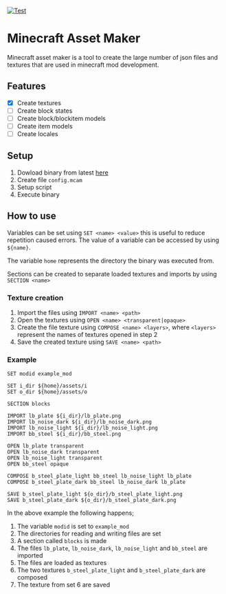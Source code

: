 [![Test](https://github.com/benjaminheath238/MinecraftAssetMaker/actions/workflows/test.yaml/badge.svg)](https://github.com/benjaminheath238/MinecraftAssetMaker/actions/workflows/test.yaml)

# Minecraft Asset Maker

Minecraft asset maker is a tool to create the large number of json files and textures that are used in minecraft mod development.

## Features

* [x] Create textures
* [ ] Create block states
* [ ] Create block/blockitem models
* [ ] Create item models
* [ ] Create locales

## Setup

1. Dowload binary from latest [here](https://github.com/benjaminheath238/MinecraftAssetMaker/releases/latest)
2. Create file `config.mcam`
3. Setup script
4. Execute binary

## How to use

Variables can be set using `SET <name> <value>` this is useful to reduce repetition caused errors. The value of a variable can be accessed by using `${name}`.

The variable `home` represents the directory the binary was executed from.

Sections can be created to separate loaded textures and imports by using `SECTION <name>` 

### Texture creation

1. Import the files using `IMPORT <name> <path>`
2. Open the textures using `OPEN <name> <transparent|opaque>`
3. Create the file texture using `COMPOSE <name> <layers>`, where `<layers>` represent the names of textures opened in step 2
4. Save the created texture using `SAVE <name> <path>`

### Example

```
SET modid example_mod

SET i_dir ${home}/assets/i
SET o_dir ${home}/assets/o

SECTION blocks

IMPORT lb_plate ${i_dir}/lb_plate.png
IMPORT lb_noise_dark ${i_dir}/lb_noise_dark.png
IMPORT lb_noise_light ${i_dir}/lb_noise_light.png
IMPORT bb_steel ${i_dir}/bb_steel.png

OPEN lb_plate transparent
OPEN lb_noise_dark transparent
OPEN lb_noise_light transparent
OPEN bb_steel opaque

COMPOSE b_steel_plate_light bb_steel lb_noise_light lb_plate
COMPOSE b_steel_plate_dark bb_steel lb_noise_dark lb_plate

SAVE b_steel_plate_light ${o_dir}/b_steel_plate_light.png
SAVE b_steel_plate_dark ${o_dir}/b_steel_plate_dark.png
```

In the above example the following happens;

1. The variable `modid` is set to `example_mod`
2. The directories for reading and writing files are set
3. A section called `blocks` is made
4. The files `lb_plate`, `lb_noise_dark`, `lb_noise_light` and `bb_steel` are imported
5. The files are loaded as textures
6. The two textures `b_steel_plate_light` and `b_steel_plate_dark` are composed
7. The texture from set 6 are saved

